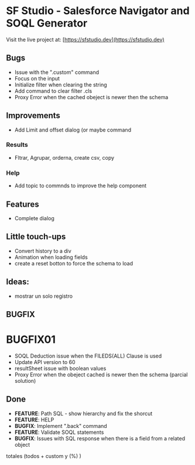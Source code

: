 # SF Studio - Salesforce Navigator and SOQL Generator

Visit the live project at: [https://sfstudio.dev](https://sfstudio.dev)

## Bugs

- Issue with the ".custom" command
- Focus on the input
- Initialize filter when clearing the string
- Add command to clear filter .cls
- Proxy Error when the cached obeject is newer then the schema

## Improvements

- Add Limit and offset dialog (or maybe command

### Results

- Fltrar, Agrupar, orderna, create csv, copy

### Help

- Add topic to commnds to improve the help component

## Features

- Complete dialog

## Little touch-ups

- Convert history to a div
- Animation when loading fields
- create a reset botton to force the schema to load

## Ideas:

- mostrar un solo registro

## BUGFIX

# BUGFIX01

- SOQL Deduction issue when the FILEDS(ALL) Clause is used
- Update API version to 60
- resultSheet issue with boolean values
- Proxy Error when the obeject cached is newer then the schema (parcial solution)

## Done

- **FEATURE**: Path SQL - show hierarchy and fix the shorcut
- **FEATURE**: HELP
- **BUGFIX**: Implement ".back" command
- **FEATURE**: Validate SOQL statements
- **BUGFIX**: Issues with SQL response when there is a field from a related object

totales (todos + custom y (%) )
